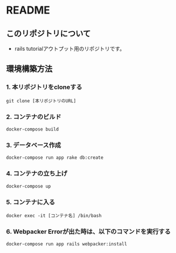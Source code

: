 # README
## このリポジトリについて
- rails tutorialアウトプット用のリポジトリです。

## 環境構築方法
### 1. 本リポジトリをcloneする
```
git clone [本リポジトリのURL]
```
### 2. コンテナのビルド
```
docker-compose build
```

### 3. データベース作成
```
docker-compose run app rake db:create
```

### 4. コンテナの立ち上げ
```
docker-compose up
```

### 5. コンテナに入る
```
docker exec -it [コンテナ名] /bin/bash
```

### 6. Webpacker Errorが出た時は、以下のコマンドを実行する
```
docker-compose run app rails webpacker:install
```
